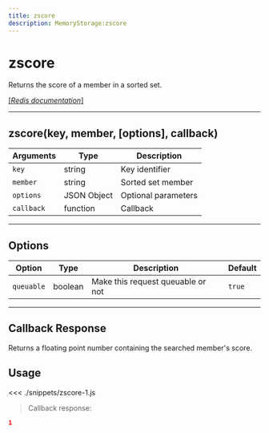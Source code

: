 ```yaml
---
title: zscore
description: MemoryStorage:zscore
---
```


# zscore

Returns the score of a member in a sorted set.

[[_Redis documentation_]](https://redis.io/commands/zscore)

---

## zscore(key, member, [options], callback)

| Arguments  | Type        | Description         |
| ---------- | ----------- | ------------------- |
| `key`      | string      | Key identifier      |
| `member`   | string      | Sorted set member   |
| `options`  | JSON Object | Optional parameters |
| `callback` | function    | Callback            |

---

## Options

| Option     | Type    | Description                       | Default |
| ---------- | ------- | --------------------------------- | ------- |
| `queuable` | boolean | Make this request queuable or not | `true`  |

---

## Callback Response

Returns a floating point number containing the searched member's score.

## Usage

<<< ./snippets/zscore-1.js

> Callback response:

```json
1
```
